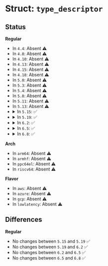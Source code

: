# Struct: <code>type_descriptor</code>

## Status
<b>Regular</b>
<ul>
<li>
In <code>4.4</code>: Absent ⚠️
</li>
<li>
In <code>4.8</code>: Absent ⚠️
</li>
<li>
In <code>4.10</code>: Absent ⚠️
</li>
<li>
In <code>4.13</code>: Absent ⚠️
</li>
<li>
In <code>4.15</code>: Absent ⚠️
</li>
<li>
In <code>4.18</code>: Absent ⚠️
</li>
<li>
In <code>5.0</code>: Absent ⚠️
</li>
<li>
In <code>5.3</code>: Absent ⚠️
</li>
<li>
In <code>5.4</code>: Absent ⚠️
</li>
<li>
In <code>5.8</code>: Absent ⚠️
</li>
<li>
In <code>5.11</code>: Absent ⚠️
</li>
<li>
In <code>5.13</code>: Absent ⚠️
</li>
<li>
<details>
<summary>In <code>5.15</code>: ✅</summary>

```c
struct type_descriptor {
    u16 type_kind;
    u16 type_info;
    char type_name[1];
};
```
</details>
</li>
<li>
<details>
<summary>In <code>5.19</code>: ✅</summary>

```c
struct type_descriptor {
    u16 type_kind;
    u16 type_info;
    char type_name[1];
};
```
</details>
</li>
<li>
<details>
<summary>In <code>6.2</code>: ✅</summary>

```c
struct type_descriptor {
    u16 type_kind;
    u16 type_info;
    char type_name[1];
};
```
</details>
</li>
<li>
<details>
<summary>In <code>6.5</code>: ✅</summary>

```c
struct type_descriptor {
    u16 type_kind;
    u16 type_info;
    char type_name[1];
};
```
</details>
</li>
<li>
<details>
<summary>In <code>6.8</code>: ✅</summary>

```c
struct type_descriptor {
    u16 type_kind;
    u16 type_info;
    char type_name[1];
};
```
</details>
</li>
</ul>
<b>Arch</b>
<ul>
<li>
In <code>arm64</code>: Absent ⚠️
</li>
<li>
In <code>armhf</code>: Absent ⚠️
</li>
<li>
In <code>ppc64el</code>: Absent ⚠️
</li>
<li>
In <code>riscv64</code>: Absent ⚠️
</li>
</ul>
<b>Flavor</b>
<ul>
<li>
In <code>aws</code>: Absent ⚠️
</li>
<li>
In <code>azure</code>: Absent ⚠️
</li>
<li>
In <code>gcp</code>: Absent ⚠️
</li>
<li>
In <code>lowlatency</code>: Absent ⚠️
</li>
</ul>

## Differences
<b>Regular</b>
<ul>
<li>
No changes between <code>5.15</code> and <code>5.19</code> ✅
</li>
<li>
No changes between <code>5.19</code> and <code>6.2</code> ✅
</li>
<li>
No changes between <code>6.2</code> and <code>6.5</code> ✅
</li>
<li>
No changes between <code>6.5</code> and <code>6.8</code> ✅
</li>
</ul>
